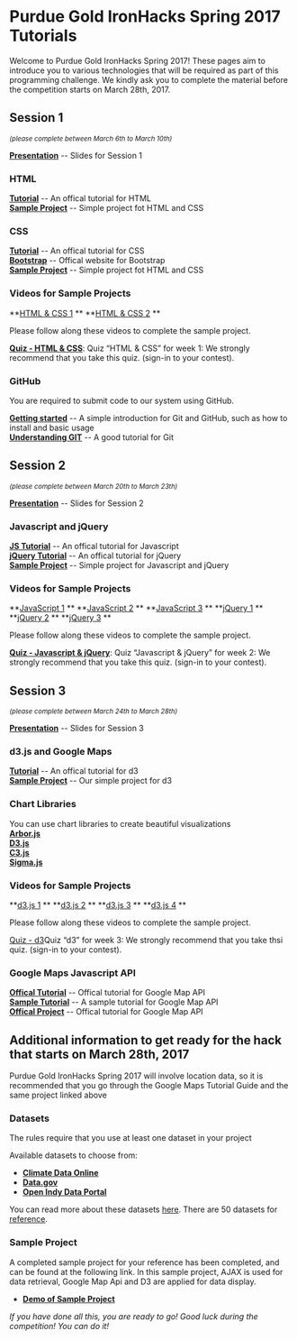 # Purdue Gold IronHacks Spring 2017 Tutorials    

Welcome to Purdue Gold IronHacks Spring 2017! These pages aim to introduce you to various technologies that will be required as part of this programming challenge. We kindly ask you to complete the material before the competition starts on March 28th, 2017.

## Session 1
<i><small>(please complete between March 6th to March 10th)</small></i>

**[Presentation](https://drive.google.com/open?id=1ROow9rDdBPrJkhUaoTVEoPvAm8mr1j7Xm4oaQH2u-d4)** -- Slides for Session 1
### HTML
**[Tutorial](http://www.w3schools.com/html)** -- An offical tutorial for HTML<br>
**[Sample Project](session1/html&css)** -- Simple project fot HTML and CSS<br>

### CSS
**[Tutorial](http://www.w3schools.com/css/)** -- An offical tutorial for CSS<br>
**[Bootstrap](http://getbootstrap.com/)** -- Offical website for Bootstrap<br>
**[Sample Project](session1/html&css)** -- Simple project fot HTML and CSS<br>

### Videos for Sample Projects
**[HTML & CSS 1](https://drive.google.com/open?id=0B-DRvJb6N3IiSXFMQkR1LVFvQTA) ** 
**[HTML & CSS 2](https://drive.google.com/open?id=0B-DRvJb6N3IidUZDS0d5TVBnb1E) **

Please follow along these videos to complete the sample project.


**[Quiz - HTML & CSS](http://www.ironhacks.com/quizzes)**: Quiz “HTML & CSS” for week 1: We strongly recommend that you take this quiz. (sign-in to your contest).<br>

### GitHub

You are required to submit code to our system using GitHub. <br>


**[Getting started](session1/Github/Github-Tutorial.md)** -- A simple introduction for Git and GitHub, such as how to install and basic usage<br>
**[Understanding GIT](https://www.atlassian.com/git/tutorials/what-is-git)** -- A good tutorial for Git

## Session 2
<small><i>(please complete between March 20th to March 23th)</i></small>

**[Presentation](https://drive.google.com/open?id=1OYDpDXJI_I0kP3_MwuqNwsVqt2wb_JwlGoz0Eo7id30)** -- Slides for Session 2

### Javascript and jQuery
**[JS Tutorial](http://www.w3schools.com/js/)** -- An offical tutorial for Javascript<br>
**[jQuery Tutorial](http://www.w3schools.com/jquery/)** -- An offical tutorial for jQuery<br>
**[Sample Project](session2/)** -- Simple project for Javascript and jQuery<br>

### Videos for Sample Projects
**[JavaScript 1](https://drive.google.com/open?id=0B9-5urQe7fqLRWpzcl9ZQnN6VDQ) ** 
**[JavaScript 2](https://drive.google.com/open?id=0B9-5urQe7fqLUnpNQ3BQcWdoR00) ** 
**[JavaScript 3](https://drive.google.com/open?id=0B9-5urQe7fqLVk1Ebk9DU2g2SFU) ** 
**[jQuery 1](https://drive.google.com/open?id=0B9-5urQe7fqLSEZpSWFvdlR1aTA) ** 
**[jQuery 2](https://drive.google.com/open?id=0B9-5urQe7fqLRW45aHdYZVZMQ1k) ** 
**[jQuery 3](https://drive.google.com/open?id=0B9-5urQe7fqLT181QTBfMXRyUFk) ** 

Please follow along these videos to complete the sample project.

**[Quiz - Javascript & jQuery](http://www.ironhacks.com/quizzes)**: Quiz “Javascript & jQuery” for week 2: We strongly recommend that you take this quiz. (sign-in to your contest).<br>

## Session 3
<small><i>(please complete between March 24th to March 28th)</i></small>

**[Presentation](https://docs.google.com/presentation/d/1paSzazJEQV3jkrPDvGyM6wKifaGgkZwWRotKwvwMNy0/edit?usp=sharing)** -- Slides for Session 3

### d3.js and Google Maps
**[Tutorial](https://github.com/d3/d3/wiki)** -- An offical tutorial for d3<br> 
**[Sample Project](https://github.com/goldironhack/2017-Purdue-Ironhack-Tutorials/tree/master/session3/D3_tutorial)** -- Our simple project for d3<br>

### Chart Libraries
You can use chart libraries to create beautiful visualizations <br>
**[Arbor.js](http://arborjs.org)** <br>
**[D3.js](http://d3js.org)**<br>
**[C3.js](http://c3js.org)**<br>
**[Sigma.js](http://sigmajs.org)**<br>

### Videos for Sample Projects
**[d3.js 1](https://drive.google.com/open?id=0B-DRvJb6N3IiLXZDSFR2ZHF5NFE) ** 
**[d3.js 2](https://drive.google.com/open?id=0B-DRvJb6N3IiYm5hclVxRk9pcEE) ** 
**[d3.js 3](https://drive.google.com/open?id=0B-DRvJb6N3Iic25BWkJ5eXpNb1E) ** 
**[d3.js 4](https://drive.google.com/open?id=0B-DRvJb6N3IiVno4eGZQNnItMnM) ** 

Please follow along these videos to complete the sample project. 

[Quiz - d3](http://www.ironhacks.com/quizzes)Quiz “d3” for week 3: We strongly recommend that you take thsi quiz. (sign-in to your contest).<br>

### Google Maps Javascript API
**[Offical Tutorial](https://developers.google.com/maps/documentation/javascript/tutorial)** -- Offical tutorial for Google Map API<br>
**[Sample Tutorial](https://github.com/goldironhack/2017-Purdue-Ironhack-Tutorials/blob/master/session3/GoogleMap/Google-Maps-Tutorial.md)** -- A sample tutorial for Google Map API <br>
**[Offical Project](https://developers.google.com/maps/documentation/javascript/earthquakes)** -- Offical tutorial for Google Map API<br>

## Additional information to get ready for the hack that starts on March 28th, 2017

Purdue Gold IronHacks Spring 2017 will involve location data, so it is recommended that you go through the Google Maps Tutorial Guide and the same project linked above

### Datasets

The rules require that you use at least one dataset in your project

Available datasets to choose from:
- **[Climate Data Online](https://www.ncdc.noaa.gov/cdo-web)**
- **[Data.gov](https://www.data.gov)**
- **[Open Indy Data Portal](http://data.indy.gov/)**

You can read more about these datasets [here](Datasets.md). There are 50 datasets for [reference](https://www.dropbox.com/s/xsr4ytln2hvn3ah/verified50datasets_vegetables.docx?dl=0).


### Sample Project    

A completed sample project for your reference has been completed, and can be found at the following link. In this sample project, AJAX is used for data retrieval, Google Map Api and D3 are applied for data display. 

- **[Demo of Sample Project](http://rawgit.com/goldironhack/2017-Purdue-IronHack-Tutorials/master/sample_project/2017-Purdue-IronHacks-Tutorial-Project.html)**

<i>If you have done all this, you are ready to go! Good luck during the competition! You can do it! </i>
